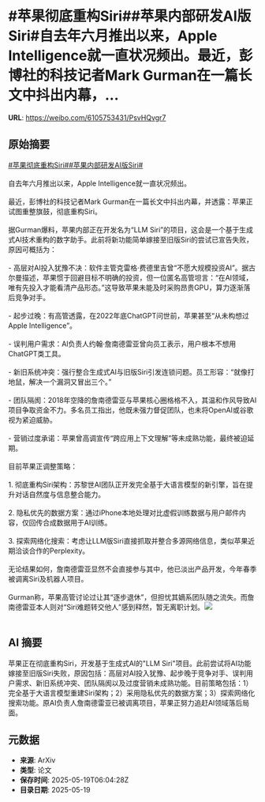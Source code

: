 # #苹果彻底重构Siri##苹果内部研发AI版Siri#自去年六月推出以来，Apple Intelligence就一直状况频出。最近，彭博社的科技记者Mark Gurman在一篇长文中抖出内幕，...

**URL**: https://weibo.com/6105753431/PsvHQvgr7

## 原始摘要

<a href="https://m.weibo.cn/search?containerid=231522type%3D1%26t%3D10%26q%3D%23%E8%8B%B9%E6%9E%9C%E5%BD%BB%E5%BA%95%E9%87%8D%E6%9E%84Siri%23&amp;extparam=%23%E8%8B%B9%E6%9E%9C%E5%BD%BB%E5%BA%95%E9%87%8D%E6%9E%84Siri%23" data-hide=""><span class="surl-text">#苹果彻底重构Siri#</span></a><a href="https://m.weibo.cn/search?containerid=231522type%3D1%26t%3D10%26q%3D%23%E8%8B%B9%E6%9E%9C%E5%86%85%E9%83%A8%E7%A0%94%E5%8F%91AI%E7%89%88Siri%23&amp;extparam=%23%E8%8B%B9%E6%9E%9C%E5%86%85%E9%83%A8%E7%A0%94%E5%8F%91AI%E7%89%88Siri%23" data-hide=""><span class="surl-text">#苹果内部研发AI版Siri#</span></a><br><br>自去年六月推出以来，Apple Intelligence就一直状况频出。<br><br>最近，彭博社的科技记者Mark Gurman在一篇长文中抖出内幕，并透露：苹果正试图重整旗鼓，彻底重构Siri。<br><br>据Gurman爆料，苹果内部正在开发名为“LLM Siri”的项目，这会是一个基于生成式AI技术重构的数字助手。此前将新功能简单嫁接至旧版Siri的尝试已宣告失败，原因可概括为：<br><br>- 高层对AI投入犹豫不决：软件主管克雷格·费德里吉曾“不愿大规模投资AI”。据古尔曼描述，苹果惯于回避目标不明确的投资，但一位匿名高管坦言：“在AI领域，唯有先投入才能看清产品形态。”这导致苹果未能及时采购昂贵GPU，算力逐渐落后竞争对手。<br><br>- 起步过晚：有高管透露，在2022年底ChatGPT问世前，苹果甚至“从未构想过Apple Intelligence”。<br><br>- 误判用户需求：AI负责人约翰·詹南德雷亚曾向员工表示，用户根本不想用ChatGPT类工具。<br><br>- 新旧系统冲突：强行整合生成式AI与旧版Siri引发连锁问题。员工形容：“就像打地鼠，解决一个漏洞又冒出三个。”<br><br>- 团队隔阂：2018年空降的詹南德雷亚与苹果核心圈格格不入，其温和作风导致AI项目争取资金不力。多名员工指出，他既未强力督促团队，也未将OpenAI或谷歌视为紧迫威胁。<br><br>- 营销过度承诺：苹果曾高调宣传“跨应用上下文理解”等未成熟功能，最终被迫延期。<br><br>目前苹果正调整策略：<br><br>1. 彻底重构Siri架构：苏黎世AI团队正开发完全基于大语言模型的新引擎，旨在提升对话自然度与信息整合能力。<br><br>2. 隐私优先的数据方案：通过iPhone本地处理对比虚假训练数据与用户邮件内容，仅回传合成数据用于AI训练。<br><br>3. 探索网络化搜索：考虑让LLM版Siri直接抓取并整合多源网络信息，类似苹果近期洽谈合作的Perplexity。<br><br>无论结果如何，詹南德雷亚显然不会直接参与其中，他已淡出产品开发，今年春季被调离Siri及机器人项目。<br><br>Gurman称，苹果高管讨论过让其“逐步退休”，但担忧其嫡系团队随之流失。而詹南德雷亚本人则对“Siri难题转交他人”感到释然，暂无离职计划。<img style="" src="https://tvax4.sinaimg.cn/large/006Fd7o3gy1i1kk1q2wjbj32ya1yvkdy.jpg" referrerpolicy="no-referrer"><br><br>

## AI 摘要

苹果正在彻底重构Siri，开发基于生成式AI的"LLM Siri"项目。此前尝试将AI功能嫁接至旧版Siri失败，原因包括：高层对AI投入犹豫、起步晚于竞争对手、误判用户需求、新旧系统冲突、团队隔阂以及过度营销未成熟功能。目前策略包括：1）完全基于大语言模型重建Siri架构；2）采用隐私优先的数据方案；3）探索网络化搜索功能。原AI负责人詹南德雷亚已被调离项目，苹果正努力追赶AI领域落后局面。

## 元数据

- **来源**: ArXiv
- **类型**: 论文
- **保存时间**: 2025-05-19T06:04:28Z
- **目录日期**: 2025-05-19
